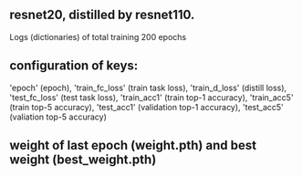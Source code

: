 ## resnet20, distilled by resnet110.

Logs (dictionaries) of total training 200 epochs

## configuration of keys:

'epoch' (epoch), 'train_fc_loss' (train task loss), 'train_d_loss' (distill loss), 'test_fc_loss' (test task loss), 'train_acc1' (train top-1 accuracy), 'train_acc5' (train top-5 accuracy), 'test_acc1' (validation top-1 accuracy), 'test_acc5' (valiation top-5 accuracy)

## weight of last epoch (weight.pth) and best weight (best_weight.pth)
